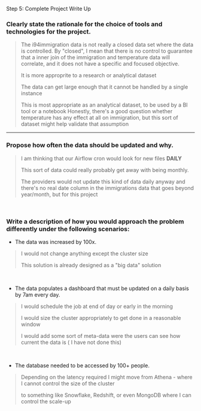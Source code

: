 
Step 5: Complete Project Write Up
### Clearly state the rationale for the choice of tools and technologies for the project.

> The i94immigration data is not really a closed data set where the data is controlled.  By "closed", I mean that there is no control to guarantee that a inner join of the immigration and temperature data will correlate, and it does not have a specific and focused objective. 
> 
> It is more approprite to a research or analytical dataset
>
> The data can get large enough that it cannot be handled by a single instance
> 
> This is most appropriate as an analytical dataset, to be used by a BI tool or a notebook
> Honestly, there's a good question whether temperature has any effect at all on immigration, but this sort of dataset might help validate that assumption


---


### Propose how often the data should be updated and why.
> I am thinking that our Airflow cron would look for new files **DAILY**
> 
> This sort of data could really probably get away with being monthly.
> 
> The providers would not update this kind of data daily anyway and there's no real date column in the immigrations data that goes beyond year/month, but for this project 
> 


<br/>

### Write a description of how you would approach the problem differently under the following scenarios:

* The data was increased by 100x.
> I would not change anything except the cluster size
> 
> This solution is already designed as a "big data" solution

<br/>

* The data populates a dashboard that must be updated on a daily basis by 7am every day.
> I would schedule the job at end of day or early in the morning
> 
> I would size the cluster appropriately to get done in a reasonable window
> 
> I would add some sort of meta-data were the users can see how current the data is  ( I have not done this)



<br/>

* The database needed to be accessed by 100+ people.
> Depending on the latency required I might move from Athena - where I cannot control the size of the cluster
> 
> to something like Snowflake, Redshift, or even MongoDB where I can control the scale-up
